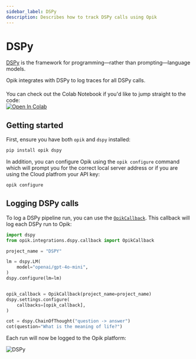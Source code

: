 ```yaml
---
sidebar_label: DSPy
description: Describes how to track DSPy calls using Opik
---
```


# DSPy

[DSPy](https://dspy.ai/) is the framework for programming—rather than prompting—language models.

Opik integrates with DSPy to log traces for all DSPy calls.

<div style="display: flex; align-items: center; flex-wrap: wrap; margin: 20px 0;">
  <span style="margin-right: 10px;">You can check out the Colab Notebook if you'd like to jump straight to the code:</span>
  <a href="https://colab.research.google.com/github/comet-ml/opik/blob/main/apps/opik-documentation/documentation/docs/cookbook/dspy.ipynb" target="_blank" rel="noopener noreferrer">
    <img src="https://colab.research.google.com/assets/colab-badge.svg" alt="Open In Colab" style="vertical-align: middle;"/>
  </a>
</div>

## Getting started

First, ensure you have both `opik` and `dspy` installed:

```bash
pip install opik dspy
```

In addition, you can configure Opik using the `opik configure` command which will prompt you for the correct local server address or if you are using the Cloud platfrom your API key:

```bash
opik configure
```

## Logging DSPy calls

To log a DSPy pipeline run, you can use the [`OpikCallback`](https://www.comet.com/docs/opik/python-sdk-reference/integrations/dspy/OpikCallback.html). This callback will log each DSPy run to Opik:

```python
import dspy
from opik.integrations.dspy.callback import OpikCallback

project_name = "DSPY"

lm = dspy.LM(
    model="openai/gpt-4o-mini",
)
dspy.configure(lm=lm)


opik_callback = OpikCallback(project_name=project_name)
dspy.settings.configure(
    callbacks=[opik_callback],
)

cot = dspy.ChainOfThought("question -> answer")
cot(question="What is the meaning of life?")
```

Each run will now be logged to the Opik platform:

![DSPy](/img/cookbook/dspy_trace_cookbook.png)
